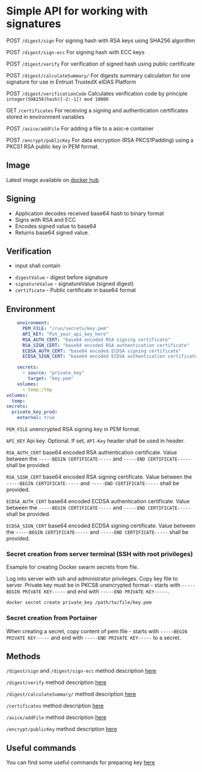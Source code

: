 # Simple API for working with signatures

POST `/digest/sign` For signing hash with RSA keys using SHA256 algorithm

POST `/digest/sign-ecc` For signing hash with ECC keys

POST `/digest/verify` For verification of signed hash using public certificate

POST `/digest/calculateSummary/` For digests summary calculation for one signature for use in Entrust TrustedX eIDAS Platform

POST `/digest/verificationCode` Calculates verification code by principle `integer(SHA256(hash)[-2:-1]) mod 10000`

GET `/certificates` For receiving a signing and authentication certificates stored in environment variables

POST `/asice/addFile` For adding a file to a asic-e container

POST `/encrypt/publicKey` For data encryption (RSA PKCS1Padding) using a PKCS1 RSA public key in PEM format.

## Image

Latest image available on [docker hub](https://hub.docker.com/r/unknovs/hash-sign)

## Signing 

* Application decodes received base64 hash to binary format
* Signs with RSA and ECC
* Encodes signed value to base64
* Returns base64 signed value.

## Verification 

* input shall contain 
-  `digestValue` - digest before signature
-  `signatureValue` - signatureValue (signed digest)
-  `certificate` - Public certificate in base64 format


## Environment

```yaml
    environment:
      PEM_FILE: "/run/secrets/key.pem"
      API_KEY: "Put_your_api_key_here"
      RSA_AUTH_CERT: "base64 encoded RSA signing certificate"
      RSA_SIGN_CERT: "base64 encoded RSA authentication certificate"
      ECDSA_AUTH_CERT: "base64 encoded ECDSA signing certificate"
      ECDSA_SIGN_CERT: "base64 encoded ECDSA authentication certificate"

    secrets:
      - source: "private_key"
        target: "key.pem"
    volumes:
      - temp:/tmp
volumes:
  temp:
secrets:
  private_key_prod:
    external: true    
```

`PEM_FILE` unencrypted RSA signing key in PEM format.

`API_KEY` Api key. Optional. If set, `API-Key` header shall be used in header.

`RSA_AUTH_CERT` base64 encoded RSA authentication certificate. Value between the `-----BEGIN CERTIFICATE-----` and `-----END CERTIFICATE-----` shall be provided. 

`RSA_SIGN_CERT` base64 encoded RSA signing certificate. Value between the `-----BEGIN CERTIFICATE-----` and `-----END CERTIFICATE-----` shall be provided.

`ECDSA_AUTH_CERT` base64 encoded ECDSA authentication certificate. Value between the `-----BEGIN CERTIFICATE-----` and `-----END CERTIFICATE-----` shall be provided.

`ECDSA_SIGN_CERT` base64 encoded ECDSA signing certificate. Value between the `-----BEGIN CERTIFICATE-----` and `-----END CERTIFICATE-----` shall be provided.

### Secret creation from server terminal (SSH with root privileges)

Example for creating Docker swarm secrets from file.

Log into server with ssh and administrator privileges. Copy key file to server. Private key must be in PKCS8 unencrypted format - starts with `-----BEGIN PRIVATE KEY-----` and end with `-----END PRIVATE KEY-----`.

```sh
docker secret create private_key /path/to/file/key.pem
```

### Secret creation from Portainer

When creating a secret, copy content of pem file - starts with `-----BEGIN PRIVATE KEY-----` and end with `-----END PRIVATE KEY-----` to a secret.


## Methods

`/digest/sign` and `/digest/sign-ecc` method description [here](./documentation/sign.md)

`/digest/verify` method description [here](./documentation/verify.md)

`/digest/calculateSummary/` method description [here](./documentation/calculateSummary.md)

`/certificates` method description [here](./documentation/certificates.md)

`/asice/addFile` method description [here](./documentation/addFile.md)

`/encrypt/publicKey` method description [here](./documentation/encrypt_with_public_key.md)

## Useful commands

You can find some useful commands for preparing key [here](./documentation/helper.md)